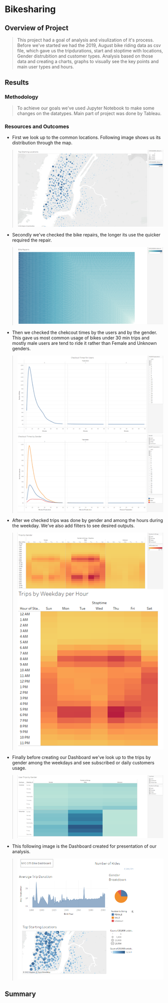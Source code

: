 # Bikesharing
## Overview of Project
> This project had a goal of analysis and visulization of it's process. Before we've started we had the 2019, August bike riding data as csv file, which gave us the tripdurations, start and stoptime with locations, Gender distrubition and customer types. Analysis based on those data and creating a charts, graphs to visually see the key points and main user types and hours. 
## Results
### Methodology
> To achieve our goals we've used Jupyter Notebook to make some changes on the datatypes. Main part of project was done by Tableau. 
### Resources and Outcomes
* First we look up to the common locations. Following image shows us its distribution through the map. 
> ![Top_start_locations](Resources/Top_Starting_Locations.png)
* Secondly we've checked the bike repairs, the longer its use the quicker required the repair.
> ![Bike_Repairs](Resources/Bike_Repairs.png)
* Then we checked the chekcout times by the users and by the gender. This gave us most common usage of bikes under 30 min trips and mostly male users are tend to ride it rather than Female and Unknown genders.
> ![Users](Resources/Checkout_Times_for_Users.png) 
> ![Gender](Resources/Checkout_Times_by_Gender.png)
* After we checked trips was done by gender and among the hours during the weekday. We've also add filters to see desired outputs.
> ![Trips_by_users](Resources/Trips_By_Gender.png)
> ![Trips_Hourly](Resources/Trips_by_Weekday_per_Hour.png)
* Finally before creating our Dashboard we've look up to the trips by gender among the weekdays and see subscribed or daily customers usage.
> ![Users_by_gender](Resources/User_Trips_by_Gender.png)
* This following image is the Dashboard created for presentation of our analysis.
> ![Dashboard](Resources/Dashboard.png)

## Summary
